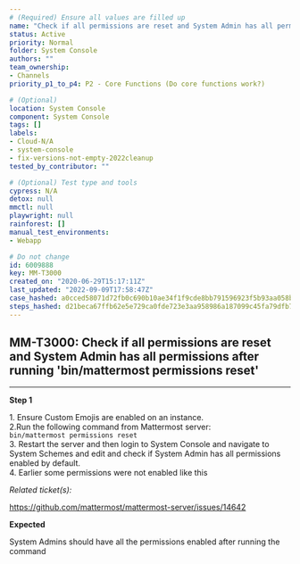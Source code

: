 ```yaml
---
# (Required) Ensure all values are filled up
name: "Check if all permissions are reset and System Admin has all permissions after running 'bin/mattermost permissions reset'"
status: Active
priority: Normal
folder: System Console
authors: ""
team_ownership:
- Channels
priority_p1_to_p4: P2 - Core Functions (Do core functions work?)

# (Optional)
location: System Console
component: System Console
tags: []
labels:
- Cloud-N/A
- system-console
- fix-versions-not-empty-2022cleanup
tested_by_contributor: ""

# (Optional) Test type and tools
cypress: N/A
detox: null
mmctl: null
playwright: null
rainforest: []
manual_test_environments:
- Webapp

# Do not change
id: 6009888
key: MM-T3000
created_on: "2020-06-29T15:17:11Z"
last_updated: "2022-09-09T17:58:47Z"
case_hashed: a0cced58071d72fb0c690b10ae34f1f9cde8bb791596923f5b93aa058bfe80c57cf1c01f3c7276b42281dc4c61bcc33f
steps_hashed: d21beca67ffb62e5e729ca0fde723e3aa958986a187099c45fa79dfb734c26dd8754992b03790f4340b481af33d63e1d
---
```


<!-- (Auto-generated) Based on frontmatter's "key" and "name" -->

## MM-T3000: Check if all permissions are reset and System Admin has all permissions after running 'bin/mattermost permissions reset'

---

**Step 1**

1\. Ensure Custom Emojis are enabled on an instance.\
2.Run the following command from Mattermost server:\
`bin/mattermost permissions reset`\
3\. Restart the server and then login to System Console and navigate to System Schemes and edit and check if System Admin has all permissions enabled by default.\
4\. Earlier some permissions were not enabled like this

_Related ticket(s):_

<https://github.com/mattermost/mattermost-server/issues/14642>

**Expected**

System Admins should have all the permissions enabled after running the command
